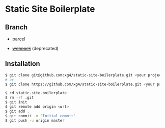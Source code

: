 # Static Site Boilerplate

## Branch

- [parcel](https://github.com/xg4/static-build-boilerplate)

- ~~[webpack](https://github.com/xg4/static-build-boilerplate/tree/webpack)~~ (deprecated)

## Installation

```bash
$ git clone git@github.com:xg4/static-site-boilerplate.git <your project name>
# or
$ git clone https://github.com/xg4/static-site-boilerplate.git <your project name>

$ cd static-site-boilerplate
$ rm -rf .git
$ git init
$ git remote add origin <url>
$ git add .
$ git commit -m "Initial commit"
$ git push -u origin master
```
